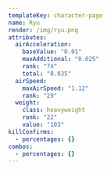 ```yaml
---
templateKey: character-page
name: Ryu
render: /img/ryu.png
attributes:
  airAcceleration:
    baseValue: "0.01"
    maxAdditional: "0.025"
    rank: "74"
    total: "0.035"
  airSpeed:
    maxAirSpeed: "1.12"
    rank: "29"
  weight:
    class: heavyweight
    rank: "22"
    value: "103"
killConfirms:
  - percentages: {}
combos:
  - percentages: {}
---
```

